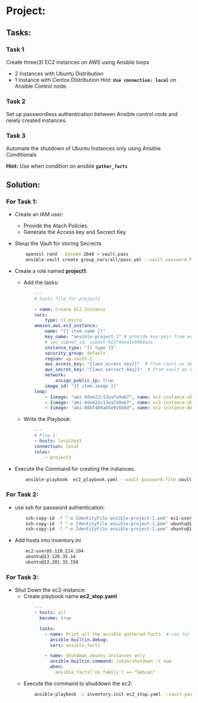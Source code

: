 # Project:
## Tasks:
### Task 1
Create three(3) EC2 instances on AWS using Ansible loops
* 2 Instances with Ubuntu Distribution
* 1 Instance with Centos Distribution
Hint: **`Use connection: local`** on Ansible Control node.

### Task 2
Set up passwordless authentication between Ansible control node and newly created instances.

### Task 3
Automate the shutdown of Ubuntu Instances only using Ansible Conditionals

**Hint:** Use when condition on ansible **`gather_facts`**


## Solution:
### For Task 1:
* Create an IAM user: 
    * Provide the Atach Policies.
    * Generate the Access key and Secrect Key.

* Steup the Vault for storing Secrects
    ```bash
        openssl rand --base64 2048 > vault.pass
        ansible-vault create group_vars/all/pass.yml --vault-password-file vault.pass
    ```
* Create a role named **project1**:
    * Add the tasks:
        ```yaml
            ---
            # tasks file for project1

            - name: Create EC2 Instance
            vars:
                type: t2.micro
            amazon.aws.ec2_instance:
                name: "{{ item.name }}"
                key_name: "ansible-project-1" # provide key-pair from ec2
                # vpc_subnet_id: subnet-013744e41e8088axx
                instance_type: "{{ type }}"
                security_group: default
                region: ap-south-1
                aws_access_key: "{{aws_access_key}}"  # From vault as defined
                aws_secret_key: "{{aws_secrect_key}}"  # From vault as defined      
                network:
                    assign_public_ip: true
                image_id: "{{ item.image }}"
            loop:
                - {image: "ami-0dee22c13ea7a9a67", name: ec2-instance-ubuntu-1} # Ubuntu
                - {image: "ami-0dee22c13ea7a9a67", name: ec2-instance-ubuntu-2} # Ubuntu
                - {image: "ami-08bf489a05e916bbd", name: ec2-instance-Amazon-linux-1} # Amazon Linux
        ```
    * Write the Playbook:
        ```yaml
            --- 
            # Play 1:
            - hosts: localhost
            connection: local
            roles:
                - project1
        ```
* Execute the Command for creating the instances:
    ```bash
        ansible-playbook  ec2_playbook.yaml --vault-password-file vault.pass
    ```

### For Task 2:
* use ssh for password authentication:
    ```bash
        ssh-copy-id -f "-o IdentityFile ansible-project-1.pem" ec2-user@3.110.214.194 # Amazon Linux
        ssh-copy-id -f "-o IdentityFile ansible-project-1.pem" ubuntu@13.126.35.14 # Ubuntu 1
        ssh-copy-id -f "-o IdentityFile ansible-project-1.pem" ubuntu@13.201.33.158 # Ubuntu 2
    ```
* Add hosts into inventory.ini
    ```bash
        ec2-user@3.110.214.194
        ubuntu@13.126.35.14
        ubuntu@13.201.33.158
    ```

### For Task 3:
* Shut Down the ec2-instance:
    * Create playbook name **ec2_stop.yaml**
        ```yaml
            ---
            - hosts: all
              become: true

              tasks:
                - name: Print all the ansible gathered facts  # use for debugging
                  ansible.builtin.debug:
                  vars: ansible_facts

                - name: Shutdown ubuntu instances only
                  ansible.builtin.command: /sbin/shutdown -t now
                  when:
                    ansible_facts['os_family'] == "Debian"
        ```
    * Execute the command to shuddown the ec2:
        ```bash
            ansible-playbook -i inventory.init ec2_stop.yaml --vault-password-file vault.pass
        ```